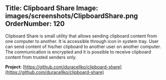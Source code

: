Title: Clipboard Share
Image: images/screenshots/ClipboardShare.png
OrderNumber: 120
---
Clipboard Share is small utility that allows sending clipboard content from one computer to another. It is accessible through icon in system tray. User can send content of his/her clipboard to another user on another computer. The communication is encrypted and it is possible to receive clipboard content from trusted senders only.

**Project**: [https://github.com/duracellko/clipboard-share](https://github.com/duracellko/clipboard-share)

